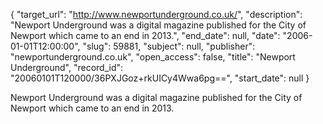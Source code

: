 {
  "target_url": "http://www.newportunderground.co.uk/", 
  "description": "Newport Underground was a digital magazine published for the City of Newport which came to an end in 2013.", 
  "end_date": null, 
  "date": "2006-01-01T12:00:00", 
  "slug": 59881, 
  "subject": null, 
  "publisher": "newportunderground.co.uk", 
  "open_access": false, 
  "title": "Newport Underground", 
  "record_id": "20060101T120000/36PXJGoz+rkUICy4Wwa6pg==", 
  "start_date": null
}

Newport Underground was a digital magazine published for the City of Newport which came to an end in 2013.